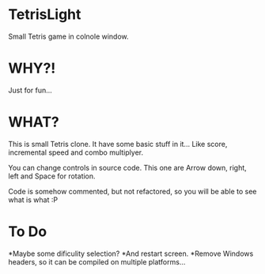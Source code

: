 # TetrisLight
Small Tetris game in colnole window. 

# WHY?!
Just for fun...

# WHAT?
This is small Tetris clone. It have some basic stuff in it...
Like score, incremental speed and combo multiplyer.

You can change controls in source code.
This one are
Arrow down, right, left and Space for rotation.

Code is somehow commented, but not refactored, so you will be able to see what is what :P

# To Do
*Maybe some dificulity selection? 
*And restart screen. 
*Remove Windows headers, so it can be compiled on multiple platforms...
